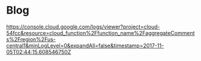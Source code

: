 # Blog

https://console.cloud.google.com/logs/viewer?project=cloud-54fcc&resource=cloud_function%2Ffunction_name%2FaggregateComments%2Fregion%2Fus-central1&minLogLevel=0&expandAll=false&timestamp=2017-11-05T02:44:15.608546750Z
